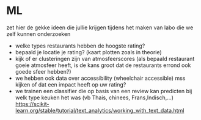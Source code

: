 # ML
zet hier de gekke ideen die jullie krijgen tijdens het maken van labo die we zelf kunnen onderzoeken
* welke types restaurants hebben de hoogste rating?
* bepaald je locatie je rating? (kaart plotten zoals in theorie)
* kijk of er clusteringen zijn van atmosfeerscores (als bepaald restaurant goeie atmosfeer heeft, is de kans groot dat de restaurants errond ook goede sfeer hebben?)
* we hebben ook data over accessibility (wheelchair accessible) mss kijken of dat een impact heeft op uw rating?
* we trainen een classifier die op basis van een review kan predicten bij welk type keuken het was (vb Thais, chinees, Frans,Indisch,...)  https://scikit-learn.org/stable/tutorial/text_analytics/working_with_text_data.html 
